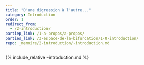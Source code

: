 ```yaml
---
title: "D'une digression à l'autre..."
category: Introduction
order: 1
redirect_from:
  - /2-introduction/
partiep_link: /1-a-propos/a-propos/
parties_link: /3-espace-de-la-bifurcation/1-0-introduction/
repo: _memoire/2-introduction/-introduction.md
---
```

{% include_relative -introduction.md %}
